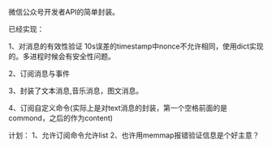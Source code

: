 微信公众号开发者API的简单封装。

已经实现：

1、对消息的有效性验证
   10s误差的timestamp中nonce不允许相同，使用dict实现的。多进程时候会有安全性问题。

2、订阅消息与事件

3、封装了文本消息,音乐消息，图文消息。

4、订阅自定义命令(实际上是对text消息的封装，第一个空格前面的是commond，之后的作为content)


计划：
1、允许订阅命令允许list
2、也许用memmap报错验证信息是个好主意？
